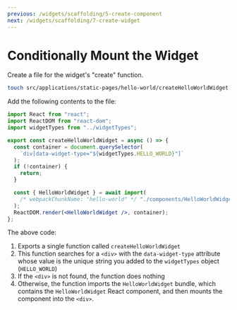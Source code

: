 ```yaml
---
previous: /widgets/scaffolding/5-create-component
next: /widgets/scaffolding/7-create-widget
---
```


# Conditionally Mount the Widget

Create a file for the widget's "create" function.

```sh
touch src/applications/static-pages/hello-world/createHelloWorldWidget.js
```

Add the following contents to the file:

```jsx
import React from "react";
import ReactDOM from "react-dom";
import widgetTypes from "../widgetTypes";

export const createHelloWorldWidget = async () => {
  const container = document.querySelector(
    `div[data-widget-type="${widgetTypes.HELLO_WORLD}"]`
  );
  if (!container) {
    return;
  }

  const { HelloWorldWidget } = await import(
    /* webpackChunkName: "hello-world" */ "./components/HelloWorldWidget"
  );
  ReactDOM.render(<HelloWorldWidget />, container);
};
```

The above code:

1.  Exports a single function called `createHelloWorldWidget`
1.  This function searches for a `<div>` with the `data-widget-type` attribute whose value is the unique string you added to the `widgetTypes` object (`HELLO_WORLD`)
1.  If the `<div>` is not found, the function does nothing
1.  Otherwise, the function imports the `HelloWorldWidget` bundle, which contains the `HelloWorldWidget` React component, and then mounts the component into the `<div>`.
